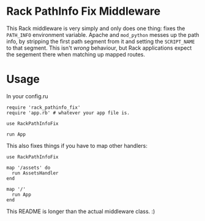 # Rack PathInfo Fix Middleware

This Rack middleware is very simply and only does one thing: fixes the
`PATH_INFO` environment variable. Apache and `mod_python` messes up the
path info, by stripping the first path segment from it and setting the
`SCRIPT_NAME` to that segment. This isn't *wrong* behaviour, but Rack
applications expect the segement there when matching up mapped routes.

# Usage

In your config.ru

    require 'rack_pathinfo_fix'
    require 'app.rb' # whatever your app file is.

    use RackPathInfoFix

    run App

This also fixes things if you have to map other handlers:

    use RackPathInfoFix

    map '/assets' do
      run AssetsHandler
    end

    map '/'
      run App
    end

This README is longer than the actual middleware class. :)

